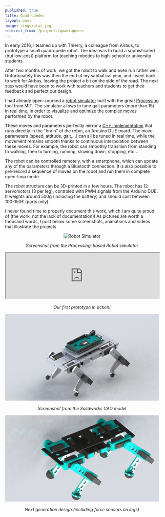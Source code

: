 ```yaml
---
published: true
title: Quadrupedes
layout: post
image: /imgs/atat.jpg
redirect_from: /projects/quadrupedes
---
```


In early 2016, I teamed up with Thierry, a colleague from Airbus, to prototype a small quadrupede robot. The idea was to build a sophisticated (but low-cost) platform for teaching robotics to high-school or university students.

After two months of work, we got the robot to walk and even run rather well. Unfortunately this was then the end of my sabbatical year, and I went back to work for Airbus, leaving the project a bit on the side of the road. The next step would have been to work with teachers and students to get their feedback and perfect our design.

I had already open-sourced a [robot simulator](https://github.com/ericleib/RobotSim) built with the great [Processing](https://processing.org/) tool from MIT. The simulator allows to tune gait parameters (more than 15) in real time, in order to visualize and optimize the complex moves performed by the robot.

These moves and parameters perfectly mirror a [C++ implementation](https://github.com/ericleib/RobotCode) that runs directly in the "brain" of the robot, an Arduino DUE board. The move parameters (speed, attitude, gait,...) can all be tuned in real time, while the movement remains smooth thanks to continuous interpolation between these moves. For example, the robot can smoothly transition from standing to walking, then to turning, running, slowing down, stopping, etc...

The robot can be controlled remotely, with a smartphone, which can update any of the parameters through a Bluetooth connection. It is also possible to pre-record a sequence of moves on the robot and run them in complete open-loop mode.

The robot structure can be 3D-printed in a few hours. The robot has 12 servomotors (3 per leg), controled with PWM signals from the Arduino DUE. It weights around 500g (including the battery) and should cost between 100-150€ (parts only).

I never found time to properly document this work, which I am quite proud of (the work, not the lack of documentation)! As pictures are worth a thousand words, I post below some screenshots, animations and videos that illustrate the projects.

<div style="text-align:center;">
<img src="/imgs/robotsim.gif" alt="Robot Simulator" style="width: auto;max-width: 100%;">
<p><i>Screenshot from the Processing-based Robot simulator</i></p>
</div>

<div style="text-align:center;">
<iframe width="100%" src="https://www.youtube.com/embed/nCLcqnA6c5Y">
</iframe>
<p><i>Our first prototype in action!</i></p>
</div>

<div style="text-align:center;">
<img src="/imgs/capture%20complete%202.JPG" alt="Robot CAD" style="width: auto;max-width: 100%;">
<p><i>Screenshot from the Solidworks CAD model</i></p>
</div>

<div style="text-align:center;">
<img src="/imgs/capture%20complete%20cyan.JPG" alt="Robot CAD" style="width: auto;max-width: 100%;">
<p><i>Next generation design (including force sensors on legs)</i></p>
</div>
